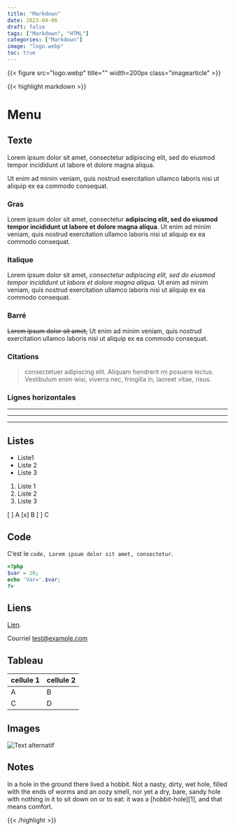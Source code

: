 ```yaml
---
title: "Markdown"
date: 2023-04-06
draft: false
tags: ["Markdown", "HTML"]
categories: ["Markdown"]
image: "logo.webp"
toc: true
---
```


{{< figure src="logo.webp" title="" width=200px class="imagearticle" >}}

{{< highlight markdown >}}
# Menu

## Texte

Lorem ipsum dolor sit amet, consectetur adipiscing elit, sed do eiusmod tempor incididunt ut labore et dolore magna aliqua. 

Ut enim ad minim veniam, quis nostrud exercitation ullamco laboris nisi ut aliquip ex ea commodo consequat. 


### Gras
Lorem ipsum dolor sit amet, consectetur **adipiscing elit, sed do eiusmod tempor incididunt ut labore et dolore magna aliqua**. Ut enim ad minim veniam, quis nostrud exercitation ullamco laboris nisi ut aliquip ex ea commodo consequat. 


### Italique
Lorem ipsum dolor sit amet, *consectetur adipiscing elit, sed do eiusmod tempor incididunt ut labore et dolore magna aliqua.* Ut enim ad minim veniam, quis nostrud exercitation ullamco laboris nisi ut aliquip ex ea commodo consequat. 

### Barré
~~Lorem ipsum dolor sit amet,~~ Ut enim ad minim veniam, quis nostrud exercitation ullamco laboris nisi ut aliquip ex ea commodo consequat. 

### Citations

> consectetuer adipiscing elit. Aliquam hendrerit mi posuere lectus.
> Vestibulum enim wisi, viverra nec, fringilla in, laoreet vitae, risus.

### Lignes horizontales
___

---

***

## Listes

- Liste1
- Liste 2
- Liste 3

1. Liste 1
2. Liste 2
3. Liste 3

[ ] A
[x] B
[ ] C

## Code

C’est le `code, Lorem ipsum dolor sit amet, consectetur`.


``` php
<?php
$var = 20;
echo 'Var='.$var;
?>
```


## Liens

[Lien](https://example.com/ "titre de lien optionnel").

Courriel  <test@example.com>

## Tableau

|cellule 1|cellule 2|
|--------|--------|
|    A    |    B    |
|    C    |    D    |

## Images

![Text alternatif](logo.png "Titre image")



## Notes

In a hole in the ground there lived a hobbit. Not a nasty, dirty, wet hole, filled with the ends
of worms and an oozy smell, nor yet a dry, bare, sandy hole with nothing in it to sit down on or to
eat: it was a [hobbit-hole][1], and that means comfort.

{{< /highlight >}}
